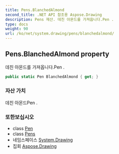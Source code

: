 ```yaml
---
title: Pens.BlanchedAlmond
second_title: .NET API 참조용 Aspose.Drawing
description: Pens 재산. 데친 아몬드를 가져옵니다.Pen .
type: docs
weight: 90
url: /ko/net/system.drawing/pens/blanchedalmond/
---
```

## Pens.BlanchedAlmond property

데친 아몬드를 가져옵니다.Pen .

```csharp
public static Pen BlanchedAlmond { get; }
```

### 자산 가치

데친 아몬드Pen .

### 또한보십시오

* class [Pen](../../pen/)
* class [Pens](../)
* 네임스페이스 [System.Drawing](../../pens/)
* 집회 [Aspose.Drawing](../../../)


